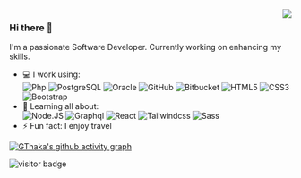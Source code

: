 <img align='right' src="https://github-readme-stats.vercel.app/api?username=gthaka&show_icons=true">

### Hi there 👋

I'm a passionate Software Developer. Currently working on enhancing my skills.
- 💻 I work using:  
  ![Php](https://img.shields.io/badge/-php-394989?style=plastic&logo=php)
  ![PostgreSQL](https://img.shields.io/badge/-PostgreSQL-336791?style=plastic&logo=postgresql)
  ![Oracle](https://img.shields.io/badge/Oracle-red?style=plastic&logo=oracle)
  ![GitHub](https://img.shields.io/badge/-GitHub-181717?style=plastic&logo=github)
  ![Bitbucket](https://img.shields.io/badge/-Bitbucket-0052CC?style=plastic&logo=bitbucket)
  ![HTML5](https://img.shields.io/badge/-HTML5-E34F26?style=plastic&logo=html5&logoColor=white)
  ![CSS3](https://img.shields.io/badge/-CSS3-1572B6?style=plastic&logo=css3)
  ![Bootstrap](https://img.shields.io/badge/-Bootstrap-563D7C?style=plastic&logo=bootstrap)
- 🌱 Learning all about:  
  ![Node.JS](https://img.shields.io/badge/-Node.JS-black?style=plastic&logo=Node.js) 
  ![Graphql](https://img.shields.io/badge/-Graphql-E10098?style=plastic&logo=Graphql)
  ![React](https://img.shields.io/badge/-React-3b2e5a?style=plastic&logo=react) 
  ![Tailwindcss](https://img.shields.io/badge/-Tailwindcss-white?style=plastic&logo=tailwindcss) 
  ![Sass](https://img.shields.io/badge/-Sass-gray?style=plastic&logo=sass) 
- ⚡️ Fun fact: I enjoy travel

[![GThaka's github activity graph](https://activity-graph.herokuapp.com/graph?username=gthaka&theme=react-dark)](https://github.com/gthaka)

<img src="https://visitor-badge.laobi.icu/badge?page_id=gthaka.gthaka" alt="visitor badge"/>
